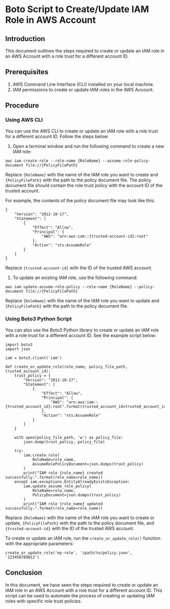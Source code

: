 # Boto Script to Create/Update IAM Role in AWS Account

## Introduction

This document outlines the steps required to create or update an IAM role in an AWS Account with a role trust for a different account ID.

## Prerequisites

1. AWS Command Line Interface (CLI) installed on your local machine.
2. IAM permissions to create or update IAM roles in the AWS Account.

## Procedure

### Using AWS CLI

You can use the AWS CLI to create or update an IAM role with a role trust for a different account ID. Follow the steps below:

1. Open a terminal window and run the following command to create a new IAM role:

```
aws iam create-role --role-name {RoleName} --assume-role-policy-document file://{PolicyFilePath}

```

Replace `{RoleName}` with the name of the IAM role you want to create and `{PolicyFilePath}` with the path to the policy document file. The policy document file should contain the role trust policy with the account ID of the trusted account.

For example, the contents of the policy document file may look like this:

```
{
    "Version": "2012-10-17",
    "Statement": [
        {
            "Effect": "Allow",
            "Principal": {
                "AWS": "arn:aws:iam::{trusted-account-id}:root"
            },
            "Action": "sts:AssumeRole"
        }
    ]
}

```

Replace `{trusted-account-id}` with the ID of the trusted AWS account.

1. To update an existing IAM role, use the following command:

```
aws iam update-assume-role-policy --role-name {RoleName} --policy-document file://{PolicyFilePath}

```

Replace `{RoleName}` with the name of the IAM role you want to update and `{PolicyFilePath}` with the path to the policy document file.

### Using Boto3 Python Script

You can also use the Boto3 Python library to create or update an IAM role with a role trust for a different account ID. See the example script below:

```
import boto3
import json

iam = boto3.client('iam')

def create_or_update_role(role_name, policy_file_path, trusted_account_id):
    trust_policy = {
        "Version": "2012-10-17",
        "Statement": [
            {
                "Effect": "Allow",
                "Principal": {
                    "AWS": "arn:aws:iam::{trusted_account_id}:root".format(trusted_account_id=trusted_account_id)
                },
                "Action": "sts:AssumeRole"
            }
        ]
    }

    with open(policy_file_path, 'w') as policy_file:
        json.dump(trust_policy, policy_file)

    try:
        iam.create_role(
            RoleName=role_name,
            AssumeRolePolicyDocument=json.dumps(trust_policy)
        )
        print("IAM role {role_name} created successfully.".format(role_name=role_name))
    except iam.exceptions.EntityAlreadyExistsException:
        iam.update_assume_role_policy(
            RoleName=role_name,
            PolicyDocument=json.dumps(trust_policy)
        )
        print("IAM role {role_name} updated successfully.".format(role_name=role_name))

```

Replace `{RoleName}` with the name of the IAM role you want to create or update, `{PolicyFilePath}` with the path to the policy document file, and `{trusted-account-id}` with the ID of the trusted AWS account.

To create or update an IAM role, run the `create_or_update_role()` function with the appropriate parameters:

```
create_or_update_role('my-role', '/path/to/policy.json', '123456789012')

```

## Conclusion

In this document, we have seen the steps required to create or update an IAM role in an AWS Account with a role trust for a different account ID. This script can be used to automate the process of creating or updating IAM roles with specific role trust policies.
